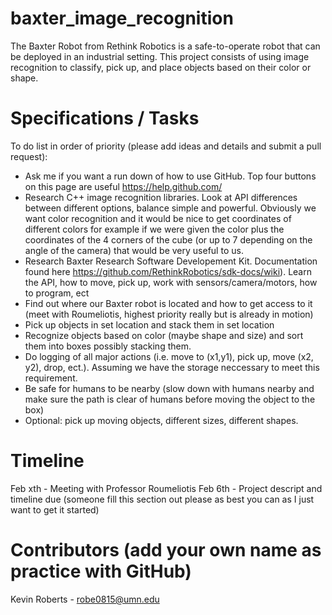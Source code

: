 baxter_image_recognition
========================

The Baxter Robot from Rethink Robotics is a safe-to-operate robot that can be deployed in an industrial setting. This project consists of using image recognition to classify, pick up, and place objects based on their color or shape.

Specifications / Tasks
======================

To do list in order of priority (please add ideas and details and submit a pull request):

- Ask me if you want a run down of how to use GitHub. Top four buttons on this page are useful https://help.github.com/
- Research C++ image recognition libraries. Look at API differences between different options, balance simple and powerful. Obviously we want color recognition and it would be nice to get coordinates of different colors for example if we were given the color plus the coordinates of the 4 corners of the cube (or up to 7 depending on the angle of the camera) that would be very useful to us.
- Research Baxter Research Software Developement Kit. Documentation found here https://github.com/RethinkRobotics/sdk-docs/wiki). Learn the API, how to move, pick up, work with sensors/camera/motors, how to program, ect
- Find out where our Baxter robot is located and how to get access to it (meet with Roumeliotis, highest priority really but is already in motion)
- Pick up objects in set location and stack them in set location
- Recognize objects based on color (maybe shape and size) and sort them into boxes possibly stacking them.
- Do logging of all major actions (i.e. move to (x1,y1), pick up, move (x2, y2), drop, ect.). Assuming we have the storage neccessary to meet this requirement. 
- Be safe for humans to be nearby (slow down with humans nearby and make sure the path is clear of humans before moving the object to the box)
- Optional: pick up moving objects, different sizes, different shapes.

Timeline
========
Feb xth - Meeting with Professor Roumeliotis
Feb 6th - Project descript and timeline due 
(someone fill this section out please as best you can as I just want to get it started)

Contributors (add your own name as practice with GitHub)
=======================================================
Kevin Roberts - robe0815@umn.edu
